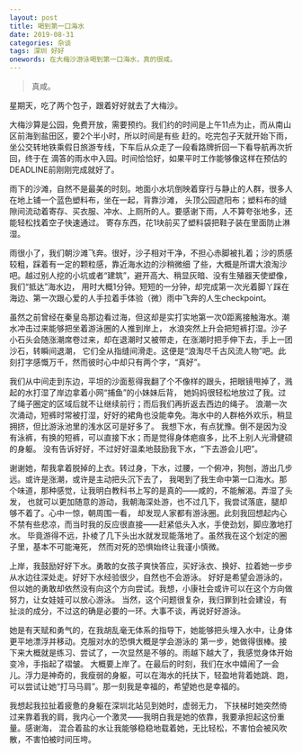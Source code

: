 ```yaml
---
layout: post
title: 喝到第一口海水
date: 2019-08-31
categories: 杂谈 
tags: 深圳 好好
onewords: 在大梅沙游泳喝到第一口海水，真的很咸。
---
```

> 真咸。 

星期天，吃了两个包子，跟着好好就去了大梅沙。

大梅沙算是公园，免费开放，需要预约。我们约的时间是上午11点为止，而从南山区前海到盐田区，要2个半小时，所以时间是有些
赶的。吃完包子天就开始下雨，坐公交转地铁乘假日旅游专线，下车后从众走了一段看路牌折回一下看导航再次折回，终于在
滴答的雨水中入园。时间恰恰好，如果平时工作能够像这样在预估的DEADLINE前刚刚完成就好了。

雨下的沙滩，自然不是最美的时刻。地面小水坑倒映着穿行与静止的人群，很多人在地上铺一个蓝色塑料布，坐在一起，背靠沙滩，
头顶公园遮阳布；塑料布的缝隙间流动着寄存、买衣服、冲水、上厕所的人。要感谢下雨，人不算夸张地多，还能轻松找着空子快速通过。
寄存东西，花1块前买了塑料袋把鞋子装在里面防止淋湿。

雨很小了，我们朝沙滩飞奔。很好，沙子相对干净，不担心赤脚被扎着；沙的质感较粗，踩着有一定的颗粒感，靠近海水边的沙稍微细
了些，大概是所谓大浪淘沙吧。越过别人挖的小坑或者“建筑”，避开高大、稍显灰暗、没有生殖器天使塑像，我们“抵达”海水边，
用时大概1分钟。短短的一分钟，却完成第一次光着脚丫踩在海边、第一次跟心爱的人手拉着手体验（微）雨中飞奔的人生checkpoint。

虽然之前曾经在秦皇岛那边看过海，但这却是实打实地第一次0距离接触海水。潮水冲击过来能够把坐着游泳圈的人推到岸上，
水浪突然上升会把短裤打湿。沙子小石头会随涨潮席卷过来，却在退潮时又被带走，在涨潮时把手伸下去，手上一团沙石，转瞬间退潮，
它们全从指缝间滑走。这便是“浪淘尽千古风流人物”吧。此刻打字感慨万千，然而彼时心中却只有两个字，“真好”。 

我们从中间走到东边，平坦的沙面惹得我翻了个不像样的跟头，把眼镜甩掉了，溅起的水打湿了岸边拿着小网“捕鱼”的小妹妹后背，
她妈妈很轻松地放过了我。过了绳子圈定的区域后就不让继续前行；而后我们再折返去西边的绳子。
浪潮一次次涌动，短裤时常被打湿，好好的裙角也没能幸免。海水中的人群格外欢乐，稍显拥挤，但比游泳池里的浅水区可是好多了。
我想下水，有点犹豫。倒不是因为没有泳裤，有换的短裤，可以直接下水；而是觉得身体疤痕多，比不上别人光滑健硕的身躯。
没有告诉好好，不过好好温柔地鼓励我下水，“下去游会儿吧”。

谢谢她，帮我拿着脱掉的上衣。转过身，下水，过腰，一个俯冲，狗刨，游出几步远。或许是涨潮，或许是主动把头沉下去了，
我喝到了我生命中第一口海水。那个味道，那种感觉，让我明白教科书上写的是真的——咸的，不能解渴。弄湿了头发，
也就可以更加随意的游动，我朝海深处游，也不过几下，我尝试落底，腿却够不着了。心中一惊，朝周围一看，
却发现人家都有游泳圈。此刻我回想起内心不禁有些悲凉，而当时我的反应很直接——赶紧低头入水，手使劲划，脚应激地打水。
毕竟游得不远，扑棱了几下头出水就发现能落地了。虽然我在这个划定的圈子里，基本不可能淹死，
然而对死的恐惧始终让我谨小慎微。

上岸，我鼓励好好下水。勇敢的女孩子爽快答应，买好泳衣、换好、拉着她一步步从水边往深处走。好好下水经验很少，自然也不会游泳。
好好是希望会游泳的，但以她的勇敢却依然没有向这个方向尝试。我想，小康社会或许可以在这个方向做努力，让女娃娃可以放心游泳。
当然，这个问题很复杂，我归罪到社会建设，有扯淡的成分，不过这的确是必要的一环。大事不谈，再说好好游泳。

她是有天赋和勇气的，在我胡乱毫无体系的指导下，她能够把头埋入水中，让身体更平地漂浮并移动。克服对水的恐惧大概是学会游泳的
第一步，她做得很棒。接下来大概就是练习、尝试了，一次显然是不够的。雨越下越大了，我感觉身体开始变冷，手指起了褶皱。
大概要上岸了。在最后的时刻，我们在水中嬉闹了一会儿。浮力是神奇的，我瘦弱的身躯，可以在海水的托扶下，轻盈地背着她跳、跑，
可以尝试让她“打马马肩”。那一刻我是幸福的，希望她也是幸福的。

我想起我拉扯着疲惫的身躯在深圳北站见到她时，虚弱无力，
下扶梯时她突然倚过来靠着我的肩，我内心一个激灵——我明白我是她的依靠，我要承担起这份重量。感谢海，
混合着盐的水让我能够稳稳地载着她，无比轻松，不害怕会被风吹散，不害怕被时间压垮。
